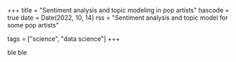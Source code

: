 +++
title = "Sentiment analysis and topic modeling in pop artists"
hascode = true
date = Date(2022, 10, 14)
rss = "Sentiment analysis and topic model for some pop artists"

tags = ["science", "data science"]
+++


ble ble